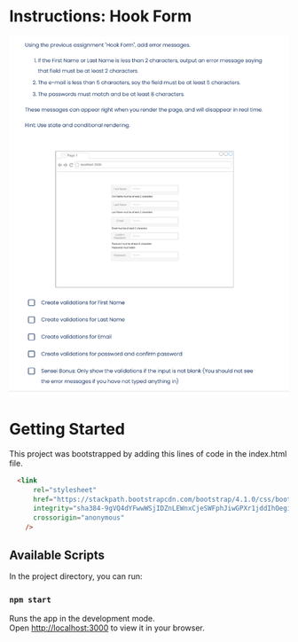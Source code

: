 # Instructions: Hook Form

![alt text](https://github.com/akarelia20/React_assignments/blob/main/more_forms/instructions.png)

# Getting Started

This project was bootstrapped by adding this lines of code in the index.html file.

```HTML
  <link
      rel="stylesheet"
      href="https://stackpath.bootstrapcdn.com/bootstrap/4.1.0/css/bootstrap.min.css"
      integrity="sha384-9gVQ4dYFwwWSjIDZnLEWnxCjeSWFphJiwGPXr1jddIhOegiu1FwO5qRGvFXOdJZ4"
      crossorigin="anonymous"
    />
```

## Available Scripts

In the project directory, you can run:

### `npm start`

Runs the app in the development mode.\
Open [http://localhost:3000](http://localhost:3000) to view it in your browser.
